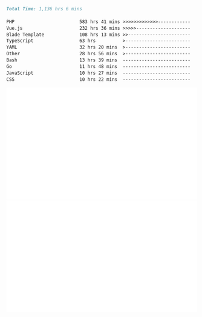 <!--START_SECTION:waka-->

```markdown
Total Time: 1,136 hrs 6 mins

PHP                        583 hrs 41 mins >>>>>>>>>>>>>------------   50.10 %
Vue.js                     232 hrs 36 mins >>>>>--------------------   19.97 %
Blade Template             108 hrs 13 mins >>-----------------------   09.29 %
TypeScript                 63 hrs          >------------------------   05.41 %
YAML                       32 hrs 20 mins  >------------------------   02.78 %
Other                      28 hrs 56 mins  >------------------------   02.48 %
Bash                       13 hrs 39 mins  -------------------------   01.17 %
Go                         11 hrs 48 mins  -------------------------   01.01 %
JavaScript                 10 hrs 27 mins  -------------------------   00.90 %
CSS                        10 hrs 22 mins  -------------------------   00.89 %
```

<!--END_SECTION:waka-->
<p align="center">
    <img src="https://raw.githubusercontent.com/rjp2525/rjp2525/output/generated/overview.svg">
    <img src="https://raw.githubusercontent.com/rjp2525/rjp2525/output/generated/languages.svg">
</p>
